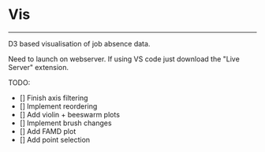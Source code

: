 # Vis
---
D3 based visualisation of job absence data.

Need to launch on webserver. If using VS code just download the "Live Server" extension.

TODO:
- [] Finish axis filtering
- [] Implement reordering
- [] Add violin + beeswarm plots
- [] Implement brush changes
- [] Add FAMD plot
- [] Add point selection